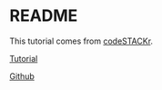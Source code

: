 # README

This tutorial comes from [codeSTACKr](https://www.youtube.com/codeSTACKr).

[Tutorial](https://www.youtube.com/watch?v=_a5j7KoflTs)

[Github](https://github.com/codeSTACKr/portfolio-sass)